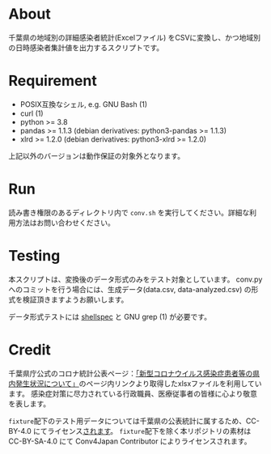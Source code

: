 # About

千葉県の地域別の詳細感染者統計(Excelファイル) をCSVに変換し、かつ地域別の日時感染者集計値を出力するスクリプトです。

# Requirement

* POSIX互換なシェル, e.g. GNU Bash (1)
* curl (1)
* python >= 3.8
* pandas >= 1.1.3  (debian derivatives: python3-pandas >= 1.1.3)
* xlrd >= 1.2.0 (debian derivatives: python3-xlrd >= 1.2.0)

上記以外のバージョンは動作保証の対象外となります。

# Run

読み書き権限のあるディレクトリ内で `conv.sh` を実行してください。詳細な利用方法はお問い合わせください。

# Testing

本スクリプトは、変換後のデータ形式のみをテスト対象としています。
conv.py へのコミットを行う場合には、生成データ(data.csv, data-analyzed.csv) の形式を検証頂きますようお願いします。

データ形式テストには [shellspec](@shellspec/shellspec) と GNU grep (1) が必要です。

# Credit

千葉県庁公式のコロナ統計公表ページ：[「新型コロナウイルス感染症患者等の県内発生状況について」](https://www.pref.chiba.lg.jp/shippei/press/2019/ncov-index.html)のページ内リンクより取得したxlsxファイルを利用しています。
感染症対策に尽力されている行政職員、医療従事者の皆様に心より敬意を表します。

`fixture`配下のテスト用データについては千葉県の公表統計に属するため、CC-BY-4.0 にてライセンス[されます](https://www.pref.chiba.lg.jp/seisaku/toukeidata/opendata/riyoukiyaku.html)。
`fixture`配下を除く本リポジトリの素材はCC-BY-SA-4.0 にて Conv4Japan Contributor によりライセンスされます。
